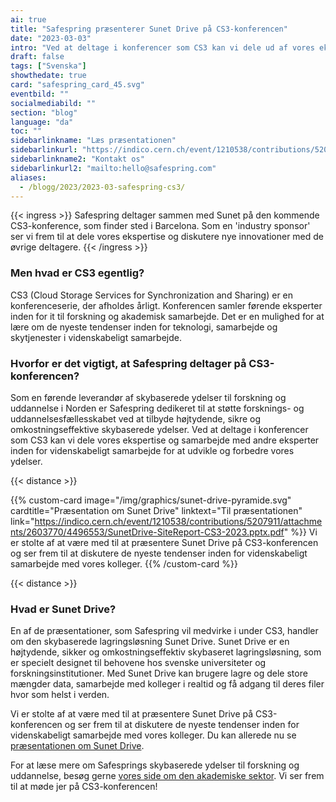 ```yaml
---
ai: true
title: "Safespring præsenterer Sunet Drive på CS3-konferencen"
date: "2023-03-03"
intro: "Ved at deltage i konferencer som CS3 kan vi dele ud af vores ekspertise og samarbejde med andre eksperter inden for videnskabeligt samarbejde for at udvikle og forbedre vores ydelser."
draft: false
tags: ["Svenska"]
showthedate: true
card: "safespring_card_45.svg"
eventbild: ""
socialmediabild: ""
section: "blog"
language: "da"
toc: ""
sidebarlinkname: "Læs præsentationen"
sidebarlinkurl: "https://indico.cern.ch/event/1210538/contributions/5207911/"
sidebarlinkname2: "Kontakt os"
sidebarlinkurl2: "mailto:hello@safespring.com"
aliases:
  - /blogg/2023/2023-03-safespring-cs3/
---
```

{{< ingress >}}
Safespring deltager sammen med Sunet på den kommende CS3-konference, som finder sted i Barcelona. Som en 'industry sponsor' ser vi frem til at dele vores ekspertise og diskutere nye innovationer med de øvrige deltagere.
{{< /ingress >}}

### Men hvad er CS3 egentlig?

CS3 (Cloud Storage Services for Synchronization and Sharing) er en konferenceserie, der afholdes årligt. Konferencen samler førende eksperter inden for it til forskning og akademisk samarbejde. Det er en mulighed for at lære om de nyeste tendenser inden for teknologi, samarbejde og skytjenester i videnskabeligt samarbejde.

### Hvorfor er det vigtigt, at Safespring deltager på CS3-konferencen?

Som en førende leverandør af skybaserede ydelser til forskning og uddannelse i Norden er Safespring dedikeret til at støtte forsknings- og uddannelsesfællesskabet ved at tilbyde højtydende, sikre og omkostningseffektive skybaserede ydelser. Ved at deltage i konferencer som CS3 kan vi dele vores ekspertise og samarbejde med andre eksperter inden for videnskabeligt samarbejde for at udvikle og forbedre vores ydelser.

{{< distance >}}

{{% custom-card image="/img/graphics/sunet-drive-pyramide.svg" cardtitle="Præsentation om Sunet Drive"  linktext="Til præsentationen" link="https://indico.cern.ch/event/1210538/contributions/5207911/attachments/2603770/4496553/SunetDrive-SiteReport-CS3-2023.pptx.pdf" %}}
Vi er stolte af at være med til at præsentere Sunet Drive på CS3-konferencen og ser frem til at diskutere de nyeste tendenser inden for videnskabeligt samarbejde med vores kolleger.
{{% /custom-card %}}

{{< distance >}}

### Hvad er Sunet Drive?

En af de præsentationer, som Safespring vil medvirke i under CS3, handler om den skybaserede lagringsløsning Sunet Drive. Sunet Drive er en højtydende, sikker og omkostningseffektiv skybaseret lagringsløsning, som er specielt designet til behovene hos svenske universiteter og forskningsinstitutioner. Med Sunet Drive kan brugere lagre og dele store mængder data, samarbejde med kolleger i realtid og få adgang til deres filer hvor som helst i verden.

Vi er stolte af at være med til at præsentere Sunet Drive på CS3-konferencen og ser frem til at diskutere de nyeste tendenser inden for videnskabeligt samarbejde med vores kolleger. Du kan allerede nu se [præsentationen om Sunet Drive](https://indico.cern.ch/event/1210538/contributions/5207911/attachments/2603770/4496553/SunetDrive-SiteReport-CS3-2023.pptx.pdf).

For at læse mere om Safesprings skybaserede ydelser til forskning og uddannelse, besøg gerne [vores side om den akademiske sektor](/branscher/utbildning-forskning). Vi ser frem til at møde jer på CS3-konferencen!